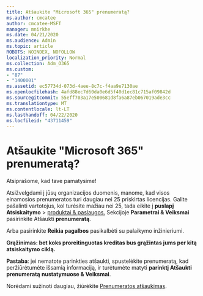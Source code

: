 ```yaml
---
title: Atšaukite "Microsoft 365" prenumeratą?
ms.author: cmcatee
author: cmcatee-MSFT
manager: mnirkhe
ms.date: 04/21/2020
ms.audience: Admin
ms.topic: article
ROBOTS: NOINDEX, NOFOLLOW
localization_priority: Normal
ms.collection: Adm_O365
ms.custom:
- "87"
- "1400001"
ms.assetid: ec57734d-073d-4aee-8c7c-f4aa9e7130ae
ms.openlocfilehash: 4afd88ec7d60da0e6d5f40d1ec81c715af09842d
ms.sourcegitcommit: 55eff703a17e500681d8fa6a87eb067019ade3cc
ms.translationtype: MT
ms.contentlocale: lt-LT
ms.lasthandoff: 04/22/2020
ms.locfileid: "43711459"
---
```

# <a name="canceling-your-microsoft-365-subscription"></a>Atšaukite "Microsoft 365" prenumeratą?

Atsiprašome, kad tave pamatysime!
  
Atsižvelgdami į jūsų organizacijos duomenis, manome, kad visos einamosios prenumeratos turi daugiau nei 25 priskirtas licencijas. Galite pašalinti vartotojus, kol turėsite mažiau nei 25, tada eikite į **puslapį Atsiskaitymo** \> [produktai & paslaugos.](https://go.microsoft.com/fwlink/p/?linkid=842054) Sekcijoje **Parametrai & Veiksmai** pasirinkite Atšaukti **prenumeratą**.
  
Arba pasirinkite **Reikia pagalbos** pasikalbėti su palaikymo inžinieriumi.
  
**Grąžinimas: bet koks proreitinguotas kreditas bus grąžintas jums per kitą atsiskaitymo ciklą.** 

**Pastaba**: jei nematote parinkties atšaukti, spustelėkite prenumeratą, kad peržiūrėtumėte išsamią informaciją, ir turėtumėte matyti **parinktį Atšaukti prenumeratą** **nustatymuose & Veiksmai**. 

Norėdami sužinoti daugiau, žiūrėkite [Prenumeratos atšaukimas](https://docs.microsoft.com/office365/admin/subscriptions-and-billing/cancel-your-subscription).
